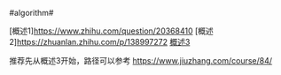#algorithm#


[概述1]https://www.zhihu.com/question/20368410
[概述2]https://zhuanlan.zhihu.com/p/138997272
[概述3](https://zhuanlan.zhihu.com/p/137041568)

推荐先从概述3开始，路径可以参考 https://www.jiuzhang.com/course/84/